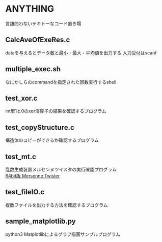 # ANYTHING
言語問わないテキトーなコード置き場
## CalcAveOfExeRes.c
dataを与えるとデータ数と最小・最大・平均値を出力する
入力受付はscanf
## multiple_exec.sh
なにかしらのcommandを指定された回数実行するshell
## test_xor.c
int型1と0のxor演算子の結果を確認するプログラム  
## test_copyStructure.c
構造体のコピーができるか確認するプログラム  
## test_mt.c
乱数生成装置メルセンヌツイスタの実行確認プログラム  
[64bit版 Mersenne Twister](http://www.math.sci.hiroshima-u.ac.jp/~m-mat/MT/mt64.html)
## test_fileIO.c
複数ファイルを出力する方法を確認するプログラム
## sample_matplotlib.py
python3 Matplotlibによるグラフ描画サンプルプログラム
